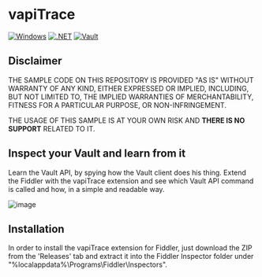 # vapiTrace

[![Windows](https://img.shields.io/badge/Platform-Windows-lightgray.svg)](https://www.microsoft.com/en-us/windows/)
[![.NET](https://img.shields.io/badge/.NET%20Framework-4.7.2-blue.svg)](https://dotnet.microsoft.com/)
[![Vault](https://img.shields.io/badge/Telerik%20Fiddler-4-green.svg)](https://www.telerik.com/download/fiddler)


## Disclaimer

THE SAMPLE CODE ON THIS REPOSITORY IS PROVIDED "AS IS" WITHOUT WARRANTY OF ANY KIND, EITHER EXPRESSED OR IMPLIED, INCLUDING, BUT NOT LIMITED TO, THE IMPLIED WARRANTIES OF MERCHANTABILITY, FITNESS FOR A PARTICULAR PURPOSE, OR NON-INFRINGEMENT.

THE USAGE OF THIS SAMPLE IS AT YOUR OWN RISK AND **THERE IS NO SUPPORT** RELATED TO IT.

## Inspect your Vault and learn from it

Learn the Vault API, by spying how the Vault client does his thing. Extend the Fiddler with the vapiTrace extension and see which Vault API command is called and how, in a simple and readable way.

![image](https://user-images.githubusercontent.com/5640189/112793482-ad636100-9065-11eb-9e37-f6927516d536.png)

## Installation
In order to install the vapiTrace extension for Fiddler, just download the ZIP from the 'Releases' tab and extract it into the Fiddler Inspector folder under "%localappdata%\Programs\Fiddler\Inspectors".
